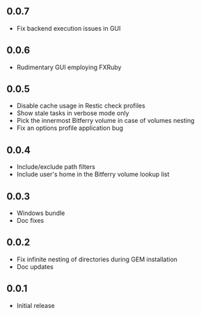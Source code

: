 ## 0.0.7

- Fix backend execution issues in GUI

## 0.0.6

- Rudimentary GUI employing FXRuby

## 0.0.5

- Disable cache usage in Restic check profiles
- Show stale tasks in verbose mode only
- Pick the innermost Bitferry volume in case of volumes nesting
- Fix an options profile application bug

## 0.0.4

- Include/exclude path filters
- Include user's home in the Bitferry volume lookup list

## 0.0.3

- Windows bundle
- Doc fixes

## 0.0.2

- Fix infinite nesting of directories during GEM installation
- Doc updates

## 0.0.1

- Initial release